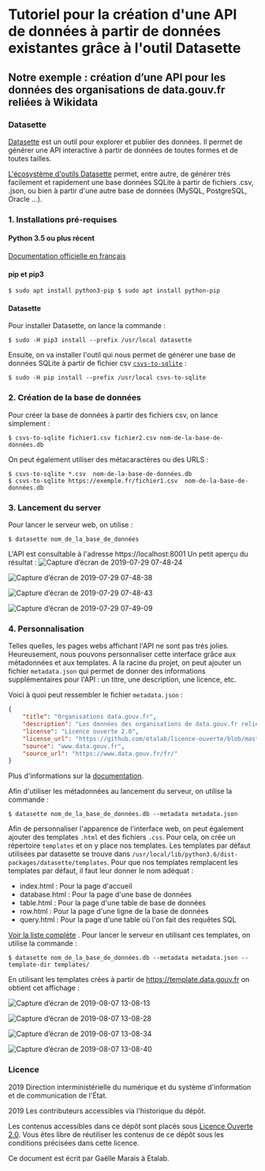 # Tutoriel pour la création d'une API de données à partir de données existantes grâce à l'outil Datasette
## Notre exemple : création d’une API pour les données des organisations de data.gouv.fr reliées à Wikidata

### Datasette
[Datasette](https://datasette.readthedocs.io) est un outil pour explorer et publier des données. Il permet de générer une API interactive à partir de données de toutes formes et de toutes tailles.

[L'écosystème d'outils Datasette](https://datasette.readthedocs.io/en/stable/ecosystem.html#ecosystem)  permet, entre autre, de générer très facilement et rapidement une base données SQLite à partir de fichiers .csv, .json, ou bien à partir d'une autre base de données (MySQL, PostgreSQL, Oracle ...).

### 1. Installations pré-requises
#### Python 3.5 ou plus récent
[Documentation officielle en français](https://docs.python.org/fr/3/using/index.html)
#### pip et pip3
`
$ sudo apt install python3-pip
$ sudo apt install python-pip
`
#### Datasette
Pour installer Datasette, on lance la commande :
```
$ sudo -H pip3 install --prefix /usr/local datasette
```
Ensuite, on va installer l'outil qui nous permet de générer une base de données SQLite à partir de fichier csv  [`csvs-to-sqlite`](https://github.com/simonw/csvs-to-sqlite) :

```
$ sudo -H pip install --prefix /usr/local csvs-to-sqlite
```

### 2. Création de la base de données

Pour créer la base de données à partir des fichiers csv, on lance simplement :
```
$ csvs-to-sqlite fichier1.csv fichier2.csv nom-de-la-base-de-données.db
```
On peut également utiliser des métacaractères ou des URLS :
```
$ csvs-to-sqlite *.csv  nom-de-la-base-de-données.db
$ csvs-to-sqlite https://exemple.fr/fichier1.csv  nom-de-la-base-de-données.db
```

### 3. Lancement du server
Pour lancer le serveur web, on utilise :
```
$ datasette nom_de_la_base_de_données
```
L'API est consultable à l'adresse https://localhost:8001
Un petit aperçu du résultat :
![Capture d’écran de 2019-07-29 07-48-24](https://user-images.githubusercontent.com/14167172/62035543-5baf6700-b1f0-11e9-81e1-714dbea7dcde.png)

![Capture d’écran de 2019-07-29 07-48-38](https://user-images.githubusercontent.com/14167172/62035546-5d792a80-b1f0-11e9-9c78-4bf5708dd84c.png)

![Capture d’écran de 2019-07-29 07-48-43](https://user-images.githubusercontent.com/14167172/62035549-5f42ee00-b1f0-11e9-9184-4e31c1bf5698.png)

![Capture d’écran de 2019-07-29 07-49-09](https://user-images.githubusercontent.com/14167172/62035560-60741b00-b1f0-11e9-9420-ddb7b2898e3b.png)

### 4. Personnalisation

Telles quelles, les pages webs affichant l'API ne sont pas très jolies. Heureusement, nous pouvons personnaliser cette interface grâce aux métadonnées et aux templates.
A la racine du projet, on peut ajouter un fichier `metadata.json` qui permet de donner des informations supplémentaires pour l'API : un titre, une description, une licence, etc.

Voici à quoi peut ressembler le fichier `metadata.json` :
```JSON
{
    "title": "Organisations data.gouv.fr",
    "description": "Les données des organisations de data.gouv.fr reliées à Wikidata",
    "license": "Licence ouverte 2.0",
    "license_url": "https://github.com/etalab/licence-ouverte/blob/master/LO.md",
    "source": "www.data.gouv.fr",
    "source_url": "https://www.data.gouv.fr/fr/"
}
```

Plus d'informations sur la [documentation](https://datasette.readthedocs.io/en/stable/metadata.html).

Afin d'utiliser les métadonnées au lancement du serveur, on utilise la commande :
```
$ datasette nom_de_la_base_de_données.db --metadata metadata.json
```

Afin de personnaliser l'apparence de l'interface web, on peut également ajouter des templates `.html` et des fichiers `.css`.
Pour cela, on crée un répertoire `templates` et on y place nos templates. Les templates par défaut utilisées par datasette se trouve dans `/usr/local/lib/python3.6/dist-packages/datasette/templates`.
Pour que nos templates remplacent les templates par défaut, il faut leur donner le nom adéquat :
<ul>
<li> index.html : Pour la page d'accueil</li>
<li> database.html : Pour la page d'une base de données</li>
<li> table.html : Pour la page d'une table de base de données</li>
<li> row.html : Pour la page d'une ligne de la base de données </li>
<li> query.html : Pour la page d'une table où l'on fait des requêtes SQL </li>
</ul>

[Voir la liste complète](https://datasette.readthedocs.io/en/stable/custom_templates.html) .
Pour lancer le serveur en utilisant ces templates, on utilise la commande :
```
$ datasette nom_de_la_base_de_données.db --metadata metadata.json --template-dir templates/

```

En utilisant les templates crées à partir de https://template.data.gouv.fr on obtient cet affichage :

![Capture d’écran de 2019-08-07 13-08-13](https://user-images.githubusercontent.com/14167172/62618536-c78e7f80-b914-11e9-909d-8a5f99dbe3d9.png)

![Capture d’écran de 2019-08-07 13-08-28](https://user-images.githubusercontent.com/14167172/62618537-c78e7f80-b914-11e9-9e26-951808488037.png)

![Capture d’écran de 2019-08-07 13-08-34](https://user-images.githubusercontent.com/14167172/62618538-c78e7f80-b914-11e9-9a2b-2e9a0c7159c0.png)

![Capture d’écran de 2019-08-07 13-08-40](https://user-images.githubusercontent.com/14167172/62618540-c8271600-b914-11e9-8957-da00be0d8bc5.png)

### Licence

2019 Direction interministérielle du numérique et du système
d'information et de communication de l'État. <br/>

2019 Les contributeurs accessibles via l'historique du dépôt. <br/>

Les contenus accessibles dans ce dépôt sont placés sous [Licence
Ouverte 2.0](LO.md).  Vous êtes libre de réutiliser les contenus de ce dépôt
sous les conditions précisées dans cette licence. </br>

Ce document est écrit par Gaëlle Marais à Etalab.
